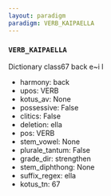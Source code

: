 ```yaml
---
layout: paradigm
paradigm: VERB_KAIPAELLA
---
```

### ` VERB_KAIPAELLA `

Dictionary class67 back e~i l
* harmony: back
* upos: VERB
* kotus_av: None
* possessive: False
* clitics: False
* deletion: ella
* pos: VERB
* stem_vowel: None
* plurale_tantum: False
* grade_dir: strengthen
* stem_diphthong: None
* suffix_regex: ella
* kotus_tn: 67
